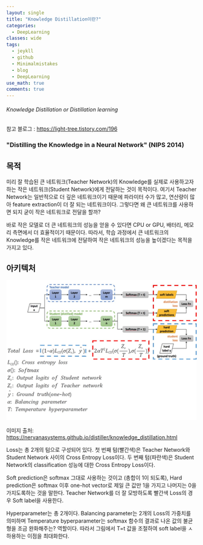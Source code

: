 ```yaml
---
layout: single
title: "Knowledge Distillation이란?"
categories:
  - DeepLearning
classes: wide
tags:
  - jeykll
  - github
  - Minimalmistakes
  - blog
  - DeepLearning
use_math: true
comments: true
---
```


###### Knowledge Distillation or Distillation learning  

참고 블로그 : https://light-tree.tistory.com/196  

### "Distilling the Knowledge in a Neural Network" (NIPS 2014)  

## 목적
미리 잘 학습된 큰 네트워크(Teacher Network)의 Knowledge를 실제로 사용하고자 하는 작은 네트워크(Student Network)에게 전달하는 것이 목적이다. 여기서 Teacher Network는 일반적으로 더 깊은 네트워크이기 때문에 파라미터 수가 많고, 연산량이 많아 feature extraction이 더 잘 되는 네트워크이다. 그렇다면 왜 큰 네트워크를 사용하면 되지 굳이 작은 네트워크로 전달을 할까?  

바로 작은 모델로 더 큰 네트워크의 성능을 얻을 수 있다면 CPU or GPU, 배터리, 메모리 측면에서 더 효율적이기 때문이다. 따라서, 학습 과정에서 큰 네트워크의 Knowledge를 작은 네트워크에 전달하여 작은 네트워크의 성능을 높이겠다는 목적을 가지고 있다.

## 아키텍처  

<p align="center"><img src="/img/KnowledgeDistillation.jpg"></p>  

이미지 출처: https://nervanasystems.github.io/distiller/knowledge_distillation.html  

Loss는 총 2개의 텀으로 구성되어 있다. 첫 번째 텀(빨간색)은 Teacher Network와 Student Network 사이의 Cross Entropy Loss이다. 두 번째 텀(파란색)은 Student Network의 classification 성능에 대한 Cross Entropy Loss이다.  

Soft prediction은 softmax 그대로 사용하는 것이고 (총합이 1이 되도록), Hard prediction은 softmax 이후 one-hot vector로 제일 큰 값만 1을 가지고 나머지는 0을 가지도록하는 것을 말한다. Teacher Network를 더 잘 모방하도록 빨간색 Loss의 경우 Soft label을 사용한다.  

Hyperparameter는 총 2개이다. Balancing parameter는 2개의 Loss의 가중치를 의미하며 Temperature byperparameter는 softmax 함수의 결과로 나온 값의 불균형을 조금 완화해주는? 역할이다. 따라서 그림에서 T=t 값을 조절하여 soft label을 ㅅ하용하는 이점을 최대화한다.   
